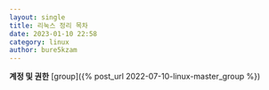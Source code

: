 ```yaml
---
layout: single
title: 리눅스 정리 목차
date: 2023-01-10 22:58
category: linux
author: bure5kzam
---
```


**계정 및 권한**
[group]({% post_url 2022-07-10-linux-master_group %})


<br/>